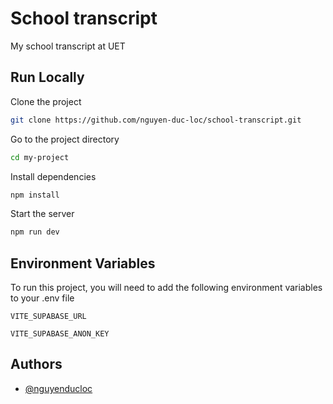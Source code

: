 # School transcript

My school transcript at UET

## Run Locally

Clone the project

```bash
git clone https://github.com/nguyen-duc-loc/school-transcript.git
```

Go to the project directory

```bash
cd my-project
```

Install dependencies

```bash
npm install
```

Start the server

```bash
npm run dev
```

## Environment Variables

To run this project, you will need to add the following environment variables to your .env file

`VITE_SUPABASE_URL`

`VITE_SUPABASE_ANON_KEY`

## Authors

- [@nguyenducloc](https://www.linkedin.com/in/nguyenducloc404/)
